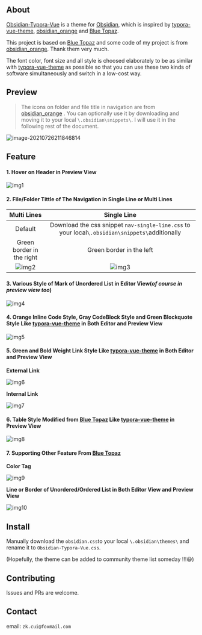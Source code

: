 ## About

[Obsidian-Typora-Vue](https://github.com/ZekunC/Obsidian-Typora-Vue-Theme) is a theme for [Obsidian](https://obsidian.md/), which is inspired by [typora-vue-theme](https://github.com/blinkfox/typora-vue-theme), [obsidian_orange](https://github.com/iEchoxu/obsidian_orange) and [Blue Topaz](https://github.com/whyt-byte/Blue-Topaz_Obsidian-css/).

This project is based on [Blue Topaz](https://github.com/whyt-byte/Blue-Topaz_Obsidian-css/) and some code of my project is from [obsidian_orange](https://github.com/iEchoxu/obsidian_orange). Thank them very much.

The font color, font size and all style is choosed elaborately to be as similar with [typora-vue-theme](https://github.com/blinkfox/typora-vue-theme) as possible so that you can use these two kinds of software simultaneously and switch in a low-cost way.

## Preview

> The icons on folder and file title in navigation are from [obsidian_orange](https://github.com/iEchoxu/obsidian_orange/blob/main/.obsidian/snippets/iconfont.css) . You can optionally use it by downloading and moving it to your local `\.obsidian\snippets\`. I will use it in the following rest of the document.

![image-20210726211846814](README.assets/image-20210726211846814-16273745858031.png)

## Feature

#### 1. Hover on Header in Preview View 

![img1](README.assets/img1-16273745858092.gif)

#### 2. File/Folder Tittle of The Navigation in Single Line or Multi Lines

|          **Multi Lines**          |                         Single Line                          |
| :-------------------------------: | :----------------------------------------------------------: |
|              Default              | Download the css snippet `nav-single-line.css`  to your local`\.obsidian\snippets\`additionally |
|     Green border in the right     |                   Green border in the left                   |
| ![img2](./README.assets/img2.gif) |              ![img3](./README.assets/img3.gif)               |

#### 3. Various Style of Mark of Unordered List in Editor View(*of course  in preview view too*)

![img4](README.assets/img4-16273745858103.gif)

#### 4. Orange Inline Code Style, Gray CodeBlock Style and Green Blockquote Style Like [typora-vue-theme](https://github.com/blinkfox/typora-vue-theme) in Both Editor and Preview View

![img5](README.assets/img5-16273745858104.gif)

#### 5. Green and Bold Weight Link Style Like [typora-vue-theme](https://github.com/blinkfox/typora-vue-theme) in Both Editor and Preview View

**External Link**

![img6](README.assets/img6-16273745858105.gif)

**Internal Link**

![img7](README.assets/img7-16273745858116.gif)

#### 6. Table Style Modified from [Blue Topaz](https://github.com/whyt-byte/Blue-Topaz_Obsidian-css/)  Like [typora-vue-theme](https://github.com/blinkfox/typora-vue-theme) in Preview View

![img8](README.assets/img8-16273745858117.gif)

#### 7. Supporting  Other Feature From [Blue Topaz](https://github.com/whyt-byte/Blue-Topaz_Obsidian-css/) 

**Color Tag**

![img9](README.assets/img9-16273745858118.gif)

**Line or Border of Unordered/Ordered List in Both Editor View and Preview View**

![img10](README.assets/img10-16273745858119.gif)



## Install

Manually download the `obsidian.css`to your local `\.obsidian\themes\` and rename it to `Obsidian-Typora-Vue.css`.

(Hopefully, the theme can be added to community theme list someday !!!😃)

## Contributing

Issues and PRs are welcome.

## Contact

email: `zk.cui@foxmail.com`

